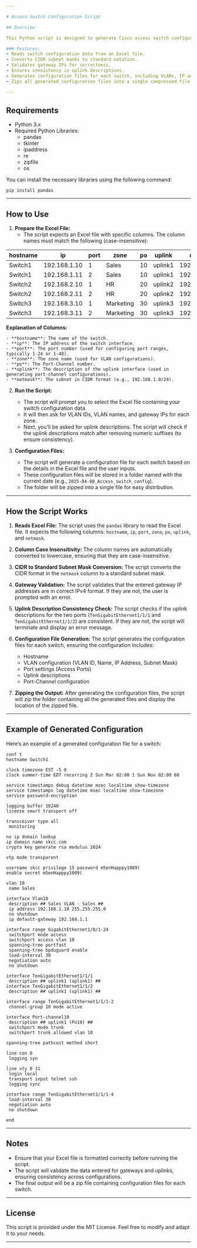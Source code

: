 ```yaml
---

# Access Switch Configuration Script

## Overview

This Python script is designed to generate Cisco access switch configuration files based on data provided in an Excel spreadsheet. The script prompts the user for additional details and generates configuration files for each switch. It also allows customization of VLANs, subnet masks, uplinks, and port-channel descriptions.

### Features:
- Reads switch configuration data from an Excel file.
- Converts CIDR subnet masks to standard notation.
- Validates gateway IPs for correctness.
- Ensures consistency in uplink descriptions.
- Generates configuration files for each switch, including VLANs, IP addresses, and port configurations.
- Zips all generated configuration files into a single compressed file for easy distribution.

---
```


## Requirements

- Python 3.x
- Required Python Libraries:
  - pandas
  - tkinter
  - ipaddress
  - re
  - zipfile
  - os

You can install the necessary libraries using the following command:
```
pip install pandas
```

---

## How to Use

1. **Prepare the Excel File:**
   - The script expects an Excel file with specific columns. The column names must match the following (case-insensitive):

| **hostname**  | **ip**           | **port** | **zone**  | **po** | **uplink**  | **netmask**     |
|---------------|------------------|----------|-----------|--------|-------------|-----------------|
| Switch1       | 192.168.1.10     | 1        | Sales     | 10     | uplink1     | 192.168.1.0/24 |
| Switch1       | 192.168.1.11     | 2        | Sales     | 10     | uplink1     | 192.168.1.0/24 |
| Switch2       | 192.168.2.10     | 1        | HR        | 20     | uplink2     | 192.168.2.0/24 |
| Switch2       | 192.168.2.11     | 2        | HR        | 20     | uplink2     | 192.168.2.0/24 |
| Switch3       | 192.168.3.10     | 1        | Marketing | 30     | uplink3     | 192.168.3.0/24 |
| Switch3       | 192.168.3.11     | 2        | Marketing | 30     | uplink3     | 192.168.3.0/24 |

  **Explanation of Columns:**
  
    - **hostname**: The name of the switch.
    - **ip**: The IP address of the switch interface.
    - **port**: The port number (used for configuring port ranges, typically 1-24 or 1-48).
    - **zone**: The zone name (used for VLAN configurations).
    - **po**: The Port-Channel number.
    - **uplink**: The description of the uplink interface (used in generating port-channel configurations).
    - **netmask**: The subnet in CIDR format (e.g., 192.168.1.0/24).
      
2. **Run the Script:**
   - The script will prompt you to select the Excel file containing your switch configuration data.
   - It will then ask for VLAN IDs, VLAN names, and gateway IPs for each zone.
   - Next, you’ll be asked for uplink descriptions. The script will check if the uplink descriptions match after removing numeric suffixes (to ensure consistency).
   
3. **Configuration Files:**
   - The script will generate a configuration file for each switch based on the details in the Excel file and the user inputs.
   - These configuration files will be stored in a folder named with the current date (e.g., `2025-04-08_Access_switch_config`).
   - The folder will be zipped into a single file for easy distribution.

---

## How the Script Works

1. **Reads Excel File:**
   The script uses the `pandas` library to read the Excel file. It expects the following columns: `hostname`, `ip`, `port`, `zone`, `po`, `uplink`, and `netmask`.

2. **Column Case Insensitivity:**
   The column names are automatically converted to lowercase, ensuring that they are case-insensitive.

3. **CIDR to Standard Subnet Mask Conversion:**
   The script converts the CIDR format in the `netmask` column to a standard subnet mask.

4. **Gateway Validation:**
   The script validates that the entered gateway IP addresses are in correct IPv4 format. If they are not, the user is prompted with an error.

5. **Uplink Description Consistency Check:**
   The script checks if the uplink descriptions for the two ports (`TenGigabitEthernet1/1/1` and `TenGigabitEthernet1/1/2`) are consistent. If they are not, the script will terminate and display an error message.

6. **Configuration File Generation:**
   The script generates the configuration files for each switch, ensuring the configuration includes:
   - Hostname
   - VLAN configuration (VLAN ID, Name, IP Address, Subnet Mask)
   - Port settings (Access Ports)
   - Uplink descriptions
   - Port-Channel configuration

7. **Zipping the Output:**
   After generating the configuration files, the script will zip the folder containing all the generated files and display the location of the zipped file.

---

## Example of Generated Configuration

Here’s an example of a generated configuration file for a switch:

```
conf t
hostname Switch1

clock timezone EST -5 0
clock summer-time EDT recurring 2 Sun Mar 02:00 1 Sun Nov 02:00 60

service timestamps debug datetime msec localtime show-timezone
service timestamps log datetime msec localtime show-timezone
service password-encryption

logging buffer 10240
license smart transport off

transceiver type all
 monitoring

no ip domain lookup
ip domain name skcc.com
crypto key generate rsa modulus 1024

vtp mode transparent

username skcc privilege 15 password m5enHapppy1009(
enable secret m5enHapppy1009(

vlan 10
 name Sales

interface Vlan10
 description ## Sales VLAN - Sales ##
 ip address 192.168.1.10 255.255.255.0
 no shutdown
 ip default-gateway 192.168.1.1

interface range GigabitEthernet1/0/1-24
 switchport mode access
 switchport access vlan 10
 spanning-tree portfast
 spanning-tree bpduguard enable
 load-interval 30
 negotiation auto
 no shutdown

interface TenGigabitEthernet1/1/1
 description ## uplink1 (uplink1) ##
interface TenGigabitEthernet1/1/2
 description ## uplink1 (uplink1) ##

interface range TenGigabitEthernet1/1/1-2
 channel-group 10 mode active

interface Port-channel10
 description ## uplink1 (Po10) ##
 switchport mode trunk
 switchport trunk allowed vlan 10

spanning-tree pathcost method short

line con 0
 logging syn

line vty 0 31
 login local
 transport input telnet ssh
 logging sync

interface range TenGigabitEthernet1/1/1-4
 load-interval 30
 negotiation auto
 no shutdown

end
```

---

## Notes

- Ensure that your Excel file is formatted correctly before running the script.
- The script will validate the data entered for gateways and uplinks, ensuring consistency across configurations.
- The final output will be a zip file containing configuration files for each switch.

---

## License

This script is provided under the MIT License. Feel free to modify and adapt it to your needs.

---


